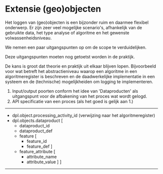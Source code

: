# Extensie (geo)objecten

Het loggen van (geo)objecten is een bijzonder ruim en daarmee flexibel onderwerp. Er zijn zeer veel mogelijke scenario's, afhankelijk van de gebruikte data, 
het type analyse of algoritme en het gewenste volwassenheidsniveau.

We nemen een paar uitgangspunten op om de scope te verduidelijken.

<aside class="note">

Deze uitgangspunten moeten nog getoetst worden in de praktijk.

De kans is groot dat theorie en praktijk uit elkaar blijven lopen. Bijvoorbeeld voor wat betreft het abstractieniveau waarop een algoritme in een algoritmeregister is 
beschreven en de daadwerkelijke implementatie in een systeem en de (technische) mogelijkheiden om logging te implementeren.

</aside>

1. Input/output poorten conform het idee van 'Dataproducten' als uitgangspunt voor de afbakening van het proces wat wordt gelogd.
2. API specificatie van een proces (als het goed is gelijk aan 1.)


---

- dpl.object.processing_activity_id (verwijzing naar het algoritmeregister)
- dpl.objects.dataproduct [
    - dataproduct_id 
    - dataproduct_def
    - feature [
        - feature_id
        - feature_def
    ]
    - feature_attribute [
        - attribute_name
        - attribute_value
    ]
]

---